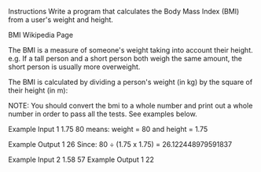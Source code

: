 Instructions
Write a program that calculates the Body Mass Index (BMI) from a user's weight and height.

BMI Wikipedia Page

The BMI is a measure of someone's weight taking into account their height. e.g. If a tall person and a short person both weigh the same amount, the short person is usually more overweight.

The BMI is calculated by dividing a person's weight (in kg) by the square of their height (in m):


NOTE: You should convert the bmi to a whole number and print out a whole number in order to pass all the tests. See examples below.

Example Input 1
1.75
80
means: weight = 80 and height = 1.75

Example Output 1
26
Since: 80 ÷ (1.75 x 1.75) = 26.122448979591837

Example Input 2
1.58
57
Example Output 1
22